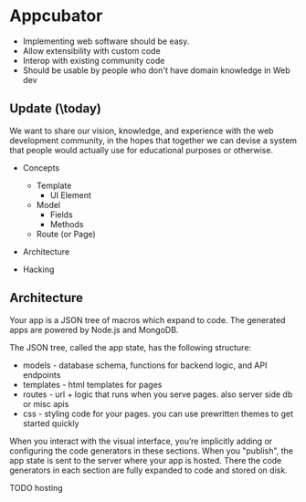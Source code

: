 Appcubator
==========

- Implementing web software should be easy.
- Allow extensibility with custom code
- Interop with existing community code
- Should be usable by people who don't have domain knowledge in Web dev 

Update (\today)
---------------
We want to share our vision, knowledge, and experience with the web development community, in the hopes that together we can devise a system that people would actually use for educational purposes or otherwise.

- Concepts
    - Template
        - UI Element
    - Model
        - Fields
        - Methods
    - Route (or Page)

- Architecture
- Hacking

Architecture
------------

Your app is a JSON tree of macros which expand to code.
The generated apps are powered by Node.js and MongoDB.

The JSON tree, called the app state, has the following structure:

- models - database schema, functions for backend logic, and API endpoints
- templates - html templates for pages
- routes - url + logic that runs when you serve pages. also server side db or misc apis
- css - styling code for your pages. you can use prewritten themes to get started quickly

When you interact with the visual interface, you’re implicitly adding or configuring the code generators in these sections.
When you "publish", the app state is sent to the server where your app is hosted. There the code generators in each section are fully expanded to code and stored on disk.

TODO hosting


